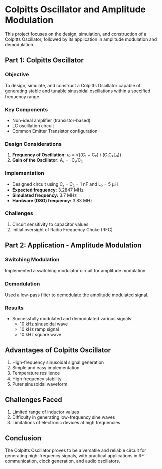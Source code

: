 # Colpitts Oscillator and Amplitude Modulation

This project focuses on the design, simulation, and construction of a Colpitts Oscillator, followed by its application in amplitude modulation and demodulation.

## Part 1: Colpitts Oscillator

### Objective
To design, simulate, and construct a Colpitts Oscillator capable of generating stable and tunable sinusoidal oscillations within a specified frequency range.

### Key Components
- Non-ideal amplifier (transistor-based)
- LC oscillation circuit
- Common Emitter Transistor configuration


### Design Considerations
1. **Frequency of Oscillation:** ω = √((C₁ + C₂) / (C₁C₂L₃))
2. **Gain of the Oscillator:** A₁ = -C₁/C₂

### Implementation
- Designed circuit using C₁ = C₂ = 1 nF and L₃ = 5 μH
- **Expected frequency:** 3.2847 MHz
- **Simulated frequency:** 3.7 MHz
- **Hardware (DSO) frequency:** 3.83 MHz

### Challenges
1. Circuit sensitivity to capacitor values
2. Initial oversight of Radio Frequency Choke (RFC)

## Part 2: Application - Amplitude Modulation

### Switching Modulation
Implemented a switching modulator circuit for amplitude modulation.

### Demodulation
Used a low-pass filter to demodulate the amplitude modulated signal.

### Results
- Successfully modulated and demodulated various signals:
  - 10 kHz sinusoidal wave
  - 10 kHz ramp signal
  - 10 kHz square wave

## Advantages of Colpitts Oscillator
1. High-frequency sinusoidal signal generation
2. Simple and easy implementation
3. Temperature resilience
4. High frequency stability
5. Purer sinusoidal waveform

## Challenges Faced
1. Limited range of inductor values
2. Difficulty in generating low-frequency sine waves
3. Limitations of electronic devices at high frequencies

## Conclusion
The Colpitts Oscillator proves to be a versatile and reliable circuit for generating high-frequency signals, with practical applications in RF communication, clock generation, and audio oscillators.
